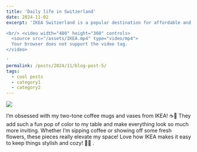 ```yaml
---
title: 'Daily life in Switzerland'
date: 2024-11-02
excerpt: 'IKEA Switzerland is a popular destination for affordable and stylish home furnishings. Known for its modern Scandinavian designs, the store offers a wide range of products, from furniture to home accessories. Shoppers appreciate the combination of functionality and aesthetics, making it easy to create cozy and practical living spaces. With an emphasis on sustainability, IKEA Switzerland also provides eco-friendly options, appealing to environmentally conscious consumers. The store often hosts workshops and events, fostering a sense of community among customers. Overall, IKEA is a go-to place for anyone looking to enhance their home with innovative designs.

<br/> <video width="480" height="360" controls>
  <source src="/assets/IKEA.mp4" type="video/mp4">
  Your browser does not support the video tag.
</video>

'
permalink: /posts/2024/11/blog-post-5/
tags:
  - cool posts
  - category1
  - category2
---
```



<img src='/images/IKEA1.png'>

I’m obsessed with my two-tone coffee mugs and vases from IKEA! ☕️💐 They add such a fun pop of color to my table and make everything look so much more inviting. Whether I’m sipping coffee or showing off some fresh flowers, these pieces really elevate my space! Love how IKEA makes it easy to keep things stylish and cozy! 🏡✨ .




